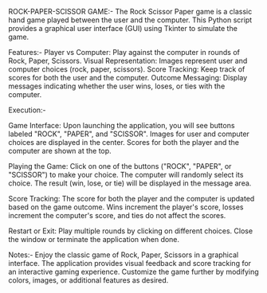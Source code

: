 ROCK-PAPER-SCISSOR GAME:-
The Rock Scissor Paper game is a classic hand game played between the user and the computer. This Python script provides a graphical user interface (GUI) using Tkinter to simulate the game.

Features:-
  Player vs Computer: Play against the computer in rounds of Rock, Paper, Scissors.
  Visual Representation: Images represent user and computer choices (rock, paper, scissors).
  Score Tracking: Keep track of scores for both the user and the computer.
  Outcome Messaging: Display messages indicating whether the user wins, loses, or ties with the computer.
  
Execution:-

  Game Interface:
  Upon launching the application, you will see buttons labeled "ROCK", "PAPER", and "SCISSOR".
  Images for user and computer choices are displayed in the center.
  Scores for both the player and the computer are shown at the top.

  Playing the Game:
  Click on one of the buttons ("ROCK", "PAPER", or "SCISSOR") to make your choice.
  The computer will randomly select its choice.
  The result (win, lose, or tie) will be displayed in the message area.

  Score Tracking:
  The score for both the player and the computer is updated based on the game outcome.
  Wins increment the player's score, losses increment the computer's score, and ties do not affect the scores.

  Restart or Exit:
  Play multiple rounds by clicking on different choices.
  Close the window or terminate the application when done.

Notes:-
  Enjoy the classic game of Rock, Paper, Scissors in a graphical interface.
  The application provides visual feedback and score tracking for an interactive gaming experience.
  Customize the game further by modifying colors, images, or additional features as desired.

